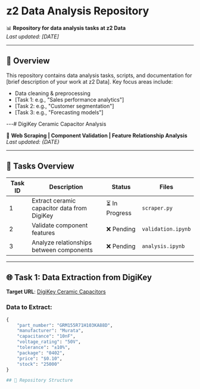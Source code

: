 # z2 Data Analysis Repository

📊 **Repository for data analysis tasks at z2 Data**  
*Last updated: [DATE]*

---

## 🚀 Overview
This repository contains data analysis tasks, scripts, and documentation for [brief description of your work at z2 Data]. Key focus areas include:
- Data cleaning & preprocessing
- [Task 1: e.g., "Sales performance analytics"]
- [Task 2: e.g., "Customer segmentation"]
- [Task 3: e.g., "Forecasting models"]

---# DigiKey Ceramic Capacitor Analysis

🔌 **Web Scraping | Component Validation | Feature Relationship Analysis**  
*Last updated: {DATE}*

---

## 🎯 Tasks Overview

| Task ID | Description | Status | Files |
|---------|-------------|--------|-------|
| 1 | Extract ceramic capacitor data from DigiKey | ⏳ In Progress | `scraper.py` |
| 2 | Validate component features | ❌ Pending | `validation.ipynb` |
| 3 | Analyze relationships between components | ❌ Pending | `analysis.ipynb` |

---

## 🌐 Task 1: Data Extraction from DigiKey

**Target URL**: [DigiKey Ceramic Capacitors](https://www.digikey.com/en/products/filter/ceramic-capacitors/60)

### Data to Extract:
```python
{
    "part_number": "GRM155R71H103KA88D",
    "manufacturer": "Murata",
    "capacitance": "10nF",
    "voltage_rating": "50V",
    "tolerance": "±10%",
    "package": "0402",
    "price": "$0.10",
    "stock": "25000"
}

## 📂 Repository Structure
